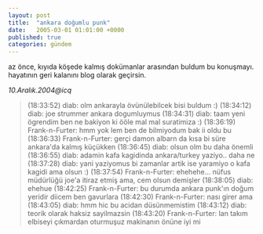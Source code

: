 ```yaml
---
layout: post
title:  "ankara doğumlu punk"
date:   2005-03-01 01:01:00 +0000
published: true
categories: gündem
---
```


az önce, kıyıda köşede kalmış dokümanlar arasından buldum bu konuşmayı.  
hayatının geri kalanını blog olarak geçirsin.

_10.Aralık.2004@icq_

> (18:33:52) diab: olm ankarayla övünülebilcek bisi buldum :)
> (18:34:12) diab: joe strummer ankara dogumluymus
> (18:34:31) diab: taam yeni ögrendim ben ne bakiyon ki ööle mal mal suratimiza :)
> (18:36:19) Frank-n-Furter: hmm yok lem ben de bilmiyodum bak ii oldu bu
> (18:36:33) Frank-n-Furter: gerçi damon albarn da kısa bi süre ankara'da kalmış küçükken
> (18:36:45) diab: olsun olm bu daha önemli
> (18:36:55) diab: adamin kafa kagidinda ankara/turkey yaziyo.. daha ne
> (18:37:28) diab: yani yaziyomus bi zamanlar
> artik ise yaramiyo o kafa kagidi ama olsun :)
> (18:37:54) Frank-n-Furter: ehehehe... nüfus müdürlüğü joe'a itiraz etmiş ama, cem olsun demişler
> (18:38:05) diab: ehehue
> (18:42:25) Frank-n-Furter: bu durumda ankara punk'ın doğum yeridir diicem ben gavurlara
> (18:42:30) Frank-n-Furter: nası girer ama
> (18:43:05) diab: hmm hic bu acidan düsünmemistim
> (18:43:12) diab: teorik olarak haksiz sayilmazsin
> (18:43:20) Frank-n-Furter: lan takım elbiseyi çıkmardan oturmuşuz makinanın önüne iyi mi
